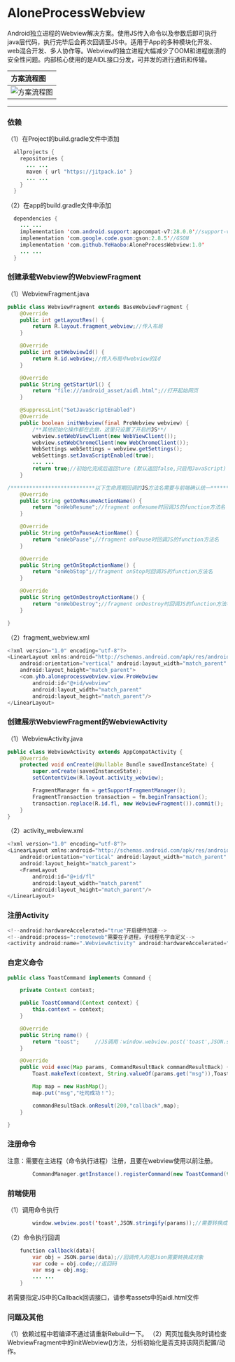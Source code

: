 # AloneProcessWebview

Android独立进程的Webview解决方案。使用JS传入命令以及参数后即可执行java层代码，执行完毕后会再次回调至JS中。适用于App的多种模块化开发、web混合开发、多人协作等。Webview的独立进程大幅减少了OOM和进程崩溃的安全性问题。内部核心使用的是AIDL接口分发，可并发的进行通讯和传输。	   

|方案流程图|
|:----|
|![](/IMG.png "方案流程图")|

***

### 依赖
（1）在Project的build.gradle文件中添加
```java
  allprojects {
    repositories {
      ... ...
      maven { url "https://jitpack.io" }
      ... ...
    }
  }
```
（2）在app的build.gradle文件中添加
```java
  dependencies {
    ... ...
    implementation 'com.android.support:appcompat-v7:28.0.0'//support-v7
    implementation 'com.google.code.gson:gson:2.8.5'//GSON
    implementation 'com.github.YeHaobo:AloneProcessWebview:1.0'
    ... ...
  }
```

### 创建承载Webview的WebviewFragment
（1）WebviewFragment.java
```java
public class WebviewFragment extends BaseWebviewFragment {
    @Override
    public int getLayoutRes() {
        return R.layout.fragment_webview;//传入布局
    }

    @Override
    public int getWebviewId() {
        return R.id.webview;//传入布局中webview的Id
    }

    @Override
    public String getStartUrl() {
        return "file:///android_asset/aidl.html";//打开起始网页
    }

    @SuppressLint("SetJavaScriptEnabled")
    @Override
    public boolean initWebview(final ProWebview webview) {
        /**其他初始化操作都在此做，这里只设置了开启的JS**/
        webview.setWebViewClient(new WebViewClient());
        webview.setWebChromeClient(new WebChromeClient());
        WebSettings webSettings = webview.getSettings();
        webSettings.setJavaScriptEnabled(true);
        ... ...
        return true;//初始化完成后返回ture (默认返回false,只启用JavaScript)
    }

/***************************以下生命周期回调的JS方法名需要与前端确认统一****************************************/
    @Override
    public String getOnResumeActionName() {
        return "onWebResume";//fragment onResume时回调JS的function方法名
    }

    @Override
    public String getOnPauseActionName() {
        return "onWebPause";//fragment onPause时回调JS的function方法名
    }

    @Override
    public String getOnStopActionName() {
        return "onWebStop";//fragment onStop时回调JS的function方法名
    }

    @Override
    public String getOnDestroyActionName() {
        return "onWebDestroy";//fragment onDestroy时回调JS的function方法名
    }

}
```
（2）fragment_webview.xml
```java
<?xml version="1.0" encoding="utf-8"?>
<LinearLayout xmlns:android="http://schemas.android.com/apk/res/android"
    android:orientation="vertical" android:layout_width="match_parent"
    android:layout_height="match_parent">
    <com.yhb.aloneprocesswebview.view.ProWebview
        android:id="@+id/webview"
        android:layout_width="match_parent"
        android:layout_height="match_parent"/>
</LinearLayout>
```

### 创建展示WebviewFragment的WebviewActivity
（1）WebviewActivity.java
```java
public class WebviewActivity extends AppCompatActivity {
    @Override
    protected void onCreate(@Nullable Bundle savedInstanceState) {
        super.onCreate(savedInstanceState);
        setContentView(R.layout.activity_webview);

        FragmentManager fm = getSupportFragmentManager();
        FragmentTransaction transaction = fm.beginTransaction();
        transaction.replace(R.id.fl, new WebviewFragment()).commit();
    }
}
```
（2）activity_webview.xml
```java
<?xml version="1.0" encoding="utf-8"?>
<LinearLayout xmlns:android="http://schemas.android.com/apk/res/android"
    android:orientation="vertical" android:layout_width="match_parent"
    android:layout_height="match_parent">
    <FrameLayout
        android:id="@+id/fl"
        android:layout_width="match_parent"
        android:layout_height="match_parent"/>
</LinearLayout>
```

### 注册Activity
```java
<!--android:hardwareAccelerated="true"开启硬件加速-->
<!--android:process=":remoteweb"需要在子进程，子线程名字自定义-->
<activity android:name=".WebviewActivity" android:hardwareAccelerated="true" android:process=":remoteweb"/>  
```

### 自定义命令
```java
public class ToastCommand implements Command {

    private Context context;

    public ToastCommand(Context context) {
        this.context = context;
    }

    @Override
    public String name() {
        return "toast";     //JS调用：window.webview.post('toast',JSON.stringify(params));
    }

    @Override
    public void exec(Map params, CommandResultBack commandResultBack) {
        Toast.makeText(context, String.valueOf(params.get("msg")),Toast.LENGTH_SHORT ).show();

        Map map = new HashMap();
        map.put("msg","吐司成功！");

        commandResultBack.onResult(200,"callback",map);
    }

}
```

### 注册命令
注意：需要在主进程（命令执行进程）注册，且要在webview使用以前注册。
```java   
        CommandManager.getInstance().registerCommand(new ToastCommand(this));	
```

### 前端使用
（1）调用命令执行
```java  
        window.webview.post('toast',JSON.stringify(params));//需要转换成字符串传输	
```
（2）命令执行回调
```java    
    function callback(data){
        var obj = JSON.parse(data);//回调传入的是Json需要转换成对象
		var code = obj.code;//返回码
		var msg = obj.msg;
		... ...
    }		
```
若需要指定JS中的Callback回调接口，请参考assets中的aidl.html文件

### 问题及其他

（1）依赖过程中若编译不通过请重新Rebuild一下。	
（2）网页加载失败时请检查WebviewFragment中的initWebview()方法，分析初始化是否支持该网页配置/动作。	

